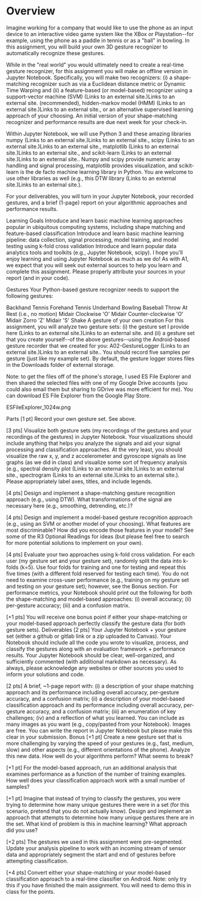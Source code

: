 # Overview
Imagine working for a company that would like to use the phone as an input device to an interactive video game system like the XBox or Playstation--for example, using the phone as a paddle in tennis or as a "ball" in bowling. In this assignment, you will build your own 3D gesture recognizer to automatically recognize these gestures.

While in the "real world" you would ultimately need to create a real-time gesture recognizer, for this assignment you will make an offline version in Jupyter Notebook. Specifically, you will make two recognizers: (i) a shape-matching recognizer such as via a Euclidean distance metric or Dynamic Time Warping and (ii) a feature-based (or model-based) recognizer using a support-vector machine (SVM) (Links to an external site.)Links to an external site. (recommended), hidden-markov model (HMM) (Links to an external site.)Links to an external site., or an alternative supervised learning approach of your choosing. An initial version of your shape-matching recognizer and performance results are due next week for your check-in.

Within Jupyter Notebook, we will use Python 3 and these amazing libraries numpy (Links to an external site.)Links to an external site., scipy (Links to an external site.)Links to an external site., matplotlib (Links to an external site.)Links to an external site., and scikit-learn (Links to an external site.)Links to an external site.. Numpy and scipy provide numeric array handling and signal processing, matplotlib provides visualization, and scikit-learn is the de facto machine learning library in Python. You are welcome to use other libraries as well (e.g., this DTW library (Links to an external site.)Links to an external site.).

For your deliverables, you will turn in your Jupyter Notebook, your recorded gestures, and a brief (1-page) report on your algorithmic approaches and performance results.

Learning Goals
Introduce and learn basic machine learning approaches popular in ubiquitous computing systems, including shape matching and feature-based classification
Introduce and learn basic machine learning pipeline: data collection, signal processing, model training, and model testing using k-fold cross validation
Introduce and learn popular data analytics tools and toolkits (e.g., Jupyter Notebook, scipy). I hope you'll enjoy learning and using Jupyter Notebook as much as we do!
As with A1, we expect that you will seek out external sources to help you learn and complete this assignment. Please properly attribute your sources in your report (and in your code).

Gestures
Your Python-based gesture recognizer needs to support the following gestures: 

Backhand Tennis
Forehand Tennis
Underhand Bowling
Baseball Throw
At Rest (i.e., no motion)
Midair Clockwise 'O'
Midair Counter-clockwise 'O'
Midair Zorro 'Z'
Midair 'S'
Shake
A gesture of your own creation
For this assignment, you will analyze two gesture sets: (i) the gesture set I provide here (Links to an external site.)Links to an external site. and (ii) a gesture set that you create yourself--of the above gestures--using the Android-based gesture recorder that we created for you: A02-GestureLogger (Links to an external site.)Links to an external site.. You should record five samples per gesture (just like my example set). By default, the gesture logger stores files in the Downloads folder of external storage.

Note: to get the files off of the phone's storage, I used ES File Explorer and then shared the selected files with one of my Google Drive accounts (you could also email them but sharing to GDrive was more efficient for me). You can download ES File Explorer from the Google Play Store.

ESFileExplorer_1024w.png


Parts
[1 pt] Record your own gesture set. See above. 

[3 pts] Visualize both gesture sets (my recordings of the gestures and your recordings of the gestures) in Jupyter Notebook. Your visualizations should include anything that helps you analyze the signals and aid your signal processing and classification approaches. At the very least, you should visualize the raw x, y, and z accelerometer and gyroscope signals as line graphs (as we did in class) and visualize some sort of frequency analysis (e.g., spectral density plot (Links to an external site.)Links to an external site., spectrogram (Links to an external site.)Links to an external site.). Please appropriately label axes, titles, and include legends.

[4 pts] Design and implement a shape-matching gesture recognition approach (e.g., using DTW). What transformations of the signal are necessary here (e.g., smoothing, detrending, etc.)?

[4 pts] Design and implement a model-based gesture recognition approach (e.g., using an SVM or another model of your choosing). What features are most discriminable? How did you encode those features in your model? See some of the R3 Optional Readings for ideas (but please feel free to search for more potential solutions to implement on your own).

[4 pts] Evaluate your two approaches using k-fold cross validation. For each user (my gesture set and your gesture set), randomly split the data into k-folds (k=5). Use four folds for training and one for testing and repeat this five times (with a different fold reserved for testing each time). You do not need to examine cross-user performance (e.g., training on my gesture set and testing on your gesture set); however, see the Bonus section. For performance metrics, your Notebook should print out the following for both the shape-matching and model-based approaches: (i) overall accuracy; (ii) per-gesture accuracy; (iii) and a confusion matrix.

[+1 pts] You will receive one bonus point if either your shape-matching or your model-based approach perfectly classify the gesture data (for both gesture sets).
Deliverables
[2 pts] Your Jupyter Notebook + your gesture set (either a github or gitlab link or a zip uploaded to Canvas). Your Notebook should include all the code you wrote to visualize, process, and classify the gestures along with an evaluation framework + performance results. Your Jupyter Notebook should be clear, well-organized, and sufficiently commented (with additional markdown as necessary). As always, please acknowledge any websites or other sources you used to inform your solutions and code.

[2 pts] A brief, ~1-page report with: (i) a description of your shape matching approach and its performance including overall accuracy, per-gesture accuracy, and a confusion matrix; (ii) a description of your model-based classification approach and its performance including overall accuracy, per-gesture accuracy, and a confusion matrix; (iii) an enumeration of key challenges; (iv) and a reflection of what you learned. You can include as many images as you want (e.g., copy/pasted from your Notebook). Images are free. You can write the report in Jupyter Notebook but please make this clear in your submission.
Bonus
[+1 pt] Create a new gesture set that is more challenging by varying the speed of your gestures (e.g., fast, medium, slow) and other aspects (e.g., different orientations of the phone). Analyze this new data. How well do your algorithms perform? What seems to break?
 
[+1 pt] For the model-based approach, run an additional analysis that examines performance as a function of the number of training examples. How well does your classification approach work with a small number of samples?

[+1 pt] Imagine that instead of trying to classify the gestures, you were trying to determine how many unique gestures there were in a set (for this scenario, pretend that you do not actually know). Design and implement an approach that attempts to determine how many unique gestures there are in the set. What kind of problem is this in machine learning? What approach did you use?

[+2 pts] The gestures we used in this assignment were pre-segmented. Update your analysis pipeline to work with an incoming stream of sensor data and appropriately segment the start and end of gestures before attempting classification.

[+4 pts] Convert either your shape-matching or your model-based classification approach to a real-time classifier on Android. Note: only try this if you have finished the main assignment. You will need to demo this in class for the points.
